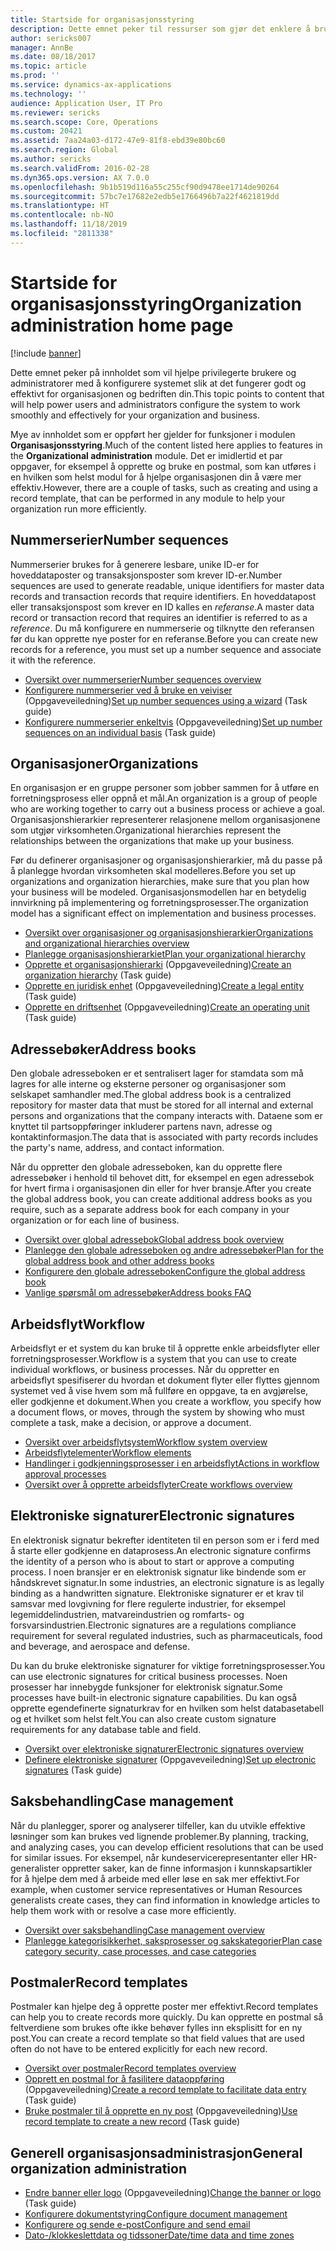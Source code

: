 ```yaml
---
title: Startside for organisasjonsstyring
description: Dette emnet peker til ressurser som gjør det enklere å bruke i organisasjonen din.
author: sericks007
manager: AnnBe
ms.date: 08/18/2017
ms.topic: article
ms.prod: ''
ms.service: dynamics-ax-applications
ms.technology: ''
audience: Application User, IT Pro
ms.reviewer: sericks
ms.search.scope: Core, Operations
ms.custom: 20421
ms.assetid: 7aa24a03-d172-47e9-81f8-ebd39e80bc60
ms.search.region: Global
ms.author: sericks
ms.search.validFrom: 2016-02-28
ms.dyn365.ops.version: AX 7.0.0
ms.openlocfilehash: 9b1b519d116a55c255cf90d9478ee1714de90264
ms.sourcegitcommit: 57bc7e17682e2edb5e1766496b7a22f4621819dd
ms.translationtype: HT
ms.contentlocale: nb-NO
ms.lasthandoff: 11/18/2019
ms.locfileid: "2811338"
---
```

# <a name="organization-administration-home-page"></a><span data-ttu-id="5f962-103">Startside for organisasjonsstyring</span><span class="sxs-lookup"><span data-stu-id="5f962-103">Organization administration home page</span></span>

[!include [banner](../includes/banner.md)]

<span data-ttu-id="5f962-104">Dette emnet peker på innholdet som vil hjelpe privilegerte brukere og administratorer med å konfigurere systemet slik at det fungerer godt og effektivt for organisasjonen og bedriften din.</span><span class="sxs-lookup"><span data-stu-id="5f962-104">This topic points to content that will help power users and administrators configure the system to work smoothly and effectively for your organization and business.</span></span>

<span data-ttu-id="5f962-105">Mye av innholdet som er oppført her gjelder for funksjoner i modulen **Organisasjonsstyring**.</span><span class="sxs-lookup"><span data-stu-id="5f962-105">Much of the content listed here applies to features in the **Organizational administration** module.</span></span> <span data-ttu-id="5f962-106">Det er imidlertid et par oppgaver, for eksempel å opprette og bruke en postmal, som kan utføres i en hvilken som helst modul for å hjelpe organisasjonen din å være mer effektiv.</span><span class="sxs-lookup"><span data-stu-id="5f962-106">However, there are a couple of tasks, such as creating and using a record template, that can be performed in any module to help your organization run more efficiently.</span></span>

## <a name="number-sequences"></a><span data-ttu-id="5f962-107">Nummerserier</span><span class="sxs-lookup"><span data-stu-id="5f962-107">Number sequences</span></span>

<span data-ttu-id="5f962-108">Nummerserier brukes for å generere lesbare, unike ID-er for hoveddataposter og transaksjonsposter som krever ID-er.</span><span class="sxs-lookup"><span data-stu-id="5f962-108">Number sequences are used to generate readable, unique identifiers for master data records and transaction records that require identifiers.</span></span> <span data-ttu-id="5f962-109">En hoveddatapost eller transaksjonspost som krever en ID kalles en *referanse*.</span><span class="sxs-lookup"><span data-stu-id="5f962-109">A master data record or transaction record that requires an identifier is referred to as a *reference*.</span></span> <span data-ttu-id="5f962-110">Du må konfigurere en nummerserie og tilknytte den referansen før du kan opprette nye poster for en referanse.</span><span class="sxs-lookup"><span data-stu-id="5f962-110">Before you can create new records for a reference, you must set up a number sequence and associate it with the reference.</span></span>

- [<span data-ttu-id="5f962-111">Oversikt over nummerserier</span><span class="sxs-lookup"><span data-stu-id="5f962-111">Number sequences overview</span></span>](number-sequence-overview.md)
- <span data-ttu-id="5f962-112">[Konfigurere nummerserier ved å bruke en veiviser](tasks/set-up-number-sequences-wizard.md) (Oppgaveveiledning)</span><span class="sxs-lookup"><span data-stu-id="5f962-112">[Set up number sequences using a wizard](tasks/set-up-number-sequences-wizard.md) (Task guide)</span></span>
- <span data-ttu-id="5f962-113">[Konfigurere nummerserier enkeltvis](tasks/set-up-number-sequences-individual-basis.md) (Oppgaveveiledning)</span><span class="sxs-lookup"><span data-stu-id="5f962-113">[Set up number sequences on an individual basis](tasks/set-up-number-sequences-individual-basis.md) (Task guide)</span></span>

## <a name="organizations"></a><span data-ttu-id="5f962-114">Organisasjoner</span><span class="sxs-lookup"><span data-stu-id="5f962-114">Organizations</span></span>

<span data-ttu-id="5f962-115">En organisasjon er en gruppe personer som jobber sammen for å utføre en forretningsprosess eller oppnå et mål.</span><span class="sxs-lookup"><span data-stu-id="5f962-115">An organization is a group of people who are working together to carry out a business process or achieve a goal.</span></span> <span data-ttu-id="5f962-116">Organisasjonshierarkier representerer relasjonene mellom organisasjonene som utgjør virksomheten.</span><span class="sxs-lookup"><span data-stu-id="5f962-116">Organizational hierarchies represent the relationships between the organizations that make up your business.</span></span>

<span data-ttu-id="5f962-117">Før du definerer organisasjoner og organisasjonshierarkier, må du passe på å planlegge hvordan virksomheten skal modelleres.</span><span class="sxs-lookup"><span data-stu-id="5f962-117">Before you set up organizations and organization hierarchies, make sure that you plan how your business will be modeled.</span></span> <span data-ttu-id="5f962-118">Organisasjonsmodellen har en betydelig innvirkning på implementering og forretningsprosesser.</span><span class="sxs-lookup"><span data-stu-id="5f962-118">The organization model has a significant effect on implementation and business processes.</span></span>

- [<span data-ttu-id="5f962-119">Oversikt over organisasjoner og organisasjonshierarkier</span><span class="sxs-lookup"><span data-stu-id="5f962-119">Organizations and organizational hierarchies overview</span></span>](organizations-organizational-hierarchies.md)
- [<span data-ttu-id="5f962-120">Planlegge organisasjonshierarkiet</span><span class="sxs-lookup"><span data-stu-id="5f962-120">Plan your organizational hierarchy</span></span>](plan-organizational-hierarchy.md)
- <span data-ttu-id="5f962-121">[Opprette et organisasjonshierarki](tasks/create-organization-hierarchy.md) (Oppgaveveiledning)</span><span class="sxs-lookup"><span data-stu-id="5f962-121">[Create an organization hierarchy](tasks/create-organization-hierarchy.md) (Task guide)</span></span>
- <span data-ttu-id="5f962-122">[Opprette en juridisk enhet](tasks/create-legal-entity.md) (Oppgaveveiledning)</span><span class="sxs-lookup"><span data-stu-id="5f962-122">[Create a legal entity](tasks/create-legal-entity.md) (Task guide)</span></span>
- <span data-ttu-id="5f962-123">[Opprette en driftsenhet](tasks/create-operating-unit.md) (Oppgaveveiledning)</span><span class="sxs-lookup"><span data-stu-id="5f962-123">[Create an operating unit](tasks/create-operating-unit.md) (Task guide)</span></span>

## <a name="address-books"></a><span data-ttu-id="5f962-124">Adressebøker</span><span class="sxs-lookup"><span data-stu-id="5f962-124">Address books</span></span>

<span data-ttu-id="5f962-125">Den globale adresseboken er et sentralisert lager for stamdata som må lagres for alle interne og eksterne personer og organisasjoner som selskapet samhandler med.</span><span class="sxs-lookup"><span data-stu-id="5f962-125">The global address book is a centralized repository for master data that must be stored for all internal and external persons and organizations that the company interacts with.</span></span> <span data-ttu-id="5f962-126">Dataene som er knyttet til partsoppføringer inkluderer partens navn, adresse og kontaktinformasjon.</span><span class="sxs-lookup"><span data-stu-id="5f962-126">The data that is associated with party records includes the party's name, address, and contact information.</span></span>

<span data-ttu-id="5f962-127">Når du oppretter den globale adresseboken, kan du opprette flere adressebøker i henhold til behovet ditt, for eksempel en egen adressebok for hvert firma i organisasjonen din eller for hver bransje.</span><span class="sxs-lookup"><span data-stu-id="5f962-127">After you create the global address book, you can create additional address books as you require, such as a separate address book for each company in your organization or for each line of business.</span></span>

- [<span data-ttu-id="5f962-128">Oversikt over global adressebok</span><span class="sxs-lookup"><span data-stu-id="5f962-128">Global address book overview</span></span>](overview-global-address-book.md)
- [<span data-ttu-id="5f962-129">Planlegge den globale adresseboken og andre adressebøker</span><span class="sxs-lookup"><span data-stu-id="5f962-129">Plan for the global address book and other address books</span></span>](plan-configuration-global-address-book-additional-address-books.md)
- [<span data-ttu-id="5f962-130">Konfigurere den globale adresseboken</span><span class="sxs-lookup"><span data-stu-id="5f962-130">Configure the global address book</span></span>](tasks/configure-global-address-book.md)
- [<span data-ttu-id="5f962-131">Vanlige spørsmål om adressebøker</span><span class="sxs-lookup"><span data-stu-id="5f962-131">Address books FAQ</span></span>](qa-address-books.md)

## <a name="workflow"></a><span data-ttu-id="5f962-132">Arbeidsflyt</span><span class="sxs-lookup"><span data-stu-id="5f962-132">Workflow</span></span>

<span data-ttu-id="5f962-133">Arbeidsflyt er et system du kan bruke til å opprette enkle arbeidsflyter eller forretningsprosesser.</span><span class="sxs-lookup"><span data-stu-id="5f962-133">Workflow is a system that you can use to create individual workflows, or business processes.</span></span> <span data-ttu-id="5f962-134">Når du oppretter en arbeidsflyt spesifiserer du hvordan et dokument flyter eller flyttes gjennom systemet ved å vise hvem som må fullføre en oppgave, ta en avgjørelse, eller godkjenne et dokument.</span><span class="sxs-lookup"><span data-stu-id="5f962-134">When you create a workflow, you specify how a document flows, or moves, through the system by showing who must complete a task, make a decision, or approve a document.</span></span>

- [<span data-ttu-id="5f962-135">Oversikt over arbeidsflytsystem</span><span class="sxs-lookup"><span data-stu-id="5f962-135">Workflow system overview</span></span>](overview-workflow-system.md)
- [<span data-ttu-id="5f962-136">Arbeidsflytelementer</span><span class="sxs-lookup"><span data-stu-id="5f962-136">Workflow elements</span></span>](workflow-elements.md)
- [<span data-ttu-id="5f962-137">Handlinger i godkjenningsprosesser i en arbeidsflyt</span><span class="sxs-lookup"><span data-stu-id="5f962-137">Actions in workflow approval processes</span></span>](workflow-actions.md)
- [<span data-ttu-id="5f962-138">Oversikt over å opprette arbeidsflyter</span><span class="sxs-lookup"><span data-stu-id="5f962-138">Create workflows overview</span></span>](create-workflow.md)

## <a name="electronic-signatures"></a><span data-ttu-id="5f962-139">Elektroniske signaturer</span><span class="sxs-lookup"><span data-stu-id="5f962-139">Electronic signatures</span></span>

<span data-ttu-id="5f962-140">En elektronisk signatur bekrefter identiteten til en person som er i ferd med å starte eller godkjenne en dataprosess.</span><span class="sxs-lookup"><span data-stu-id="5f962-140">An electronic signature confirms the identity of a person who is about to start or approve a computing process.</span></span> <span data-ttu-id="5f962-141">I noen bransjer er en elektronisk signatur like bindende som er håndskrevet signatur.</span><span class="sxs-lookup"><span data-stu-id="5f962-141">In some industries, an electronic signature is as legally binding as a handwritten signature.</span></span> <span data-ttu-id="5f962-142">Elektroniske signaturer er et krav til samsvar med lovgivning for flere regulerte industrier, for eksempel legemiddelindustrien, matvareindustrien og romfarts- og forsvarsindustrien.</span><span class="sxs-lookup"><span data-stu-id="5f962-142">Electronic signatures are a regulations compliance requirement for several regulated industries, such as pharmaceuticals, food and beverage, and aerospace and defense.</span></span>

<span data-ttu-id="5f962-143">Du kan du bruke elektroniske signaturer for viktige forretningsprosesser.</span><span class="sxs-lookup"><span data-stu-id="5f962-143">You can use electronic signatures for critical business processes.</span></span> <span data-ttu-id="5f962-144">Noen prosesser har innebygde funksjoner for elektronisk signatur.</span><span class="sxs-lookup"><span data-stu-id="5f962-144">Some processes have built-in electronic signature capabilities.</span></span> <span data-ttu-id="5f962-145">Du kan også opprette egendefinerte signaturkrav for en hvilken som helst databasetabell og et hvilket som helst felt.</span><span class="sxs-lookup"><span data-stu-id="5f962-145">You can also create custom signature requirements for any database table and field.</span></span>

- [<span data-ttu-id="5f962-146">Oversikt over elektroniske signaturer</span><span class="sxs-lookup"><span data-stu-id="5f962-146">Electronic signatures overview</span></span>](electronic-signature-overview.md)
- <span data-ttu-id="5f962-147">[Definere elektroniske signaturer](tasks/set-up-electronic-signatures.md) (Oppgaveveiledning)</span><span class="sxs-lookup"><span data-stu-id="5f962-147">[Set up electronic signatures](tasks/set-up-electronic-signatures.md) (Task guide)</span></span>

## <a name="case-management"></a><span data-ttu-id="5f962-148">Saksbehandling</span><span class="sxs-lookup"><span data-stu-id="5f962-148">Case management</span></span>

<span data-ttu-id="5f962-149">Når du planlegger, sporer og analyserer tilfeller, kan du utvikle effektive løsninger som kan brukes ved lignende problemer.</span><span class="sxs-lookup"><span data-stu-id="5f962-149">By planning, tracking, and analyzing cases, you can develop efficient resolutions that can be used for similar issues.</span></span> <span data-ttu-id="5f962-150">For eksempel, når kundeservicerepresentanter eller HR-generalister oppretter saker, kan de finne informasjon i kunnskapsartikler for å hjelpe dem med å arbeide med eller løse en sak mer effektivt.</span><span class="sxs-lookup"><span data-stu-id="5f962-150">For example, when customer service representatives or Human Resources generalists create cases, they can find information in knowledge articles to help them work with or resolve a case more efficiently.</span></span>

- [<span data-ttu-id="5f962-151">Oversikt over saksbehandling</span><span class="sxs-lookup"><span data-stu-id="5f962-151">Case management overview</span></span>](cases.md)
- [<span data-ttu-id="5f962-152">Planlegge kategorisikkerhet, saksprosesser og sakskategorier</span><span class="sxs-lookup"><span data-stu-id="5f962-152">Plan case category security, case processes, and case categories</span></span>](plan-case-management.md)

## <a name="record-templates"></a><span data-ttu-id="5f962-153">Postmaler</span><span class="sxs-lookup"><span data-stu-id="5f962-153">Record templates</span></span>

<span data-ttu-id="5f962-154">Postmaler kan hjelpe deg å opprette poster mer effektivt.</span><span class="sxs-lookup"><span data-stu-id="5f962-154">Record templates can help you to create records more quickly.</span></span> <span data-ttu-id="5f962-155">Du kan opprette en postmal så feltverdiene som brukes ofte ikke behøver fylles inn eksplisitt for en ny post.</span><span class="sxs-lookup"><span data-stu-id="5f962-155">You can create a record template so that field values that are used often do not have to be entered explicitly for each new record.</span></span>

- [<span data-ttu-id="5f962-156">Oversikt over postmaler</span><span class="sxs-lookup"><span data-stu-id="5f962-156">Record templates overview</span></span>](record-templates.md)
- <span data-ttu-id="5f962-157">[Opprett en postmal for å fasilitere dataoppføring](../../dev-itpro/data-entities/tasks/create-record-template-facilitate-data-entry.md) (Oppgaveveiledning)</span><span class="sxs-lookup"><span data-stu-id="5f962-157">[Create a record template to facilitate data entry](../../dev-itpro/data-entities/tasks/create-record-template-facilitate-data-entry.md) (Task guide)</span></span>
- <span data-ttu-id="5f962-158">[Bruke postmaler til å opprette en ny post](../../dev-itpro/data-entities/tasks/use-record-template-new-record.md) (Oppgaveveiledning)</span><span class="sxs-lookup"><span data-stu-id="5f962-158">[Use record template to create a new record](../../dev-itpro/data-entities/tasks/use-record-template-new-record.md) (Task guide)</span></span>

## <a name="general-organization-administration"></a><span data-ttu-id="5f962-159">Generell organisasjonsadministrasjon</span><span class="sxs-lookup"><span data-stu-id="5f962-159">General organization administration</span></span>

- <span data-ttu-id="5f962-160">[Endre banner eller logo](../get-started/tasks/change-banner-or-logo.md) (Oppgaveveiledning)</span><span class="sxs-lookup"><span data-stu-id="5f962-160">[Change the banner or logo](../get-started/tasks/change-banner-or-logo.md) (Task guide)</span></span>
- [<span data-ttu-id="5f962-161">Konfigurere dokumentstyring</span><span class="sxs-lookup"><span data-stu-id="5f962-161">Configure document management</span></span>](configure-document-management.md)
- [<span data-ttu-id="5f962-162">Konfigurere og sende e-post</span><span class="sxs-lookup"><span data-stu-id="5f962-162">Configure and send email</span></span>](configure-email.md)
- [<span data-ttu-id="5f962-163">Dato-/klokkeslettdata og tidssoner</span><span class="sxs-lookup"><span data-stu-id="5f962-163">Date/time data and time zones</span></span>](date-time-zones.md)
